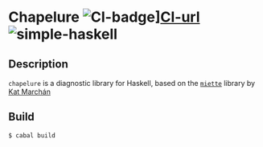 # Chapelure ![CI-badge][CI-badge]][CI-url] ![simple-haskell][simple-haskell]

## Description

`chapelure` is a diagnostic library for Haskell, based on the [`miette`][miette] library by [Kat Marchán][kat's twitter]

## Build

```bash
$ cabal build 
```

[simple-haskell]: https://img.shields.io/badge/Simple-Haskell-purple?style=flat-square
[miette]: https://github.com/zkat/miette
[kat's twitter]: https://twitter.com/zkat__
[CI-badge]: https://img.shields.io/github/workflow/status/haskell-chapelure/chapelure/CI?style=flat-square
[CI-url]: https://github.com/haskell-chapelure/chapelure/actions
